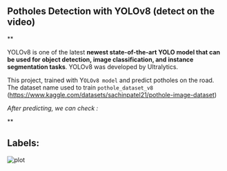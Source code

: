 ## Potholes Detection with YOLOv8 (detect on the video)

**


YOLOv8 is one of the latest **newest state-of-the-art YOLO model that can be used for object detection, image classification, and instance segmentation tasks**. YOLOv8 was developed by Ultralytics.

This project, trained with Y`OLOv8 model` and predict potholes on the road. The dataset name used to train `pothole_dataset_v8` (https://www.kaggle.com/datasets/sachinpatel21/pothole-image-dataset)

*After predicting, we can check :*

   **

## Labels:

![plot](/Users/macbook/Desktop/new/runs/detect/yolov8n_custom/labels.png)
